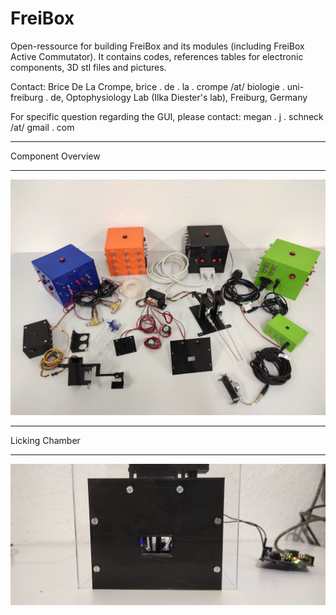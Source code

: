 # FreiBox
Open-ressource for building FreiBox and its modules (including FreiBox Active Commutator).
It contains codes, references tables for electronic components, 3D stl files and pictures.

Contact:
Brice De La Crompe,
brice . de . la . crompe /at/ biologie . uni-freiburg . de,
Optophysiology Lab (Ilka Diester's lab),
Freiburg, Germany


For specific question regarding the GUI, please contact:
megan . j . schneck /at/ gmail . com


___________________
Component Overview
___________________

![](FreiBox_ComponentOverview.jpeg)



___________________
Licking Chamber
___________________

![](LickingChamber_zoom.jpg)

